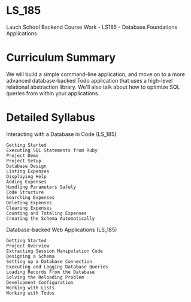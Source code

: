 # LS_185
Lauch School Backend Course Work - LS185 - Database Foundations
Applications

# Curriculum Summary
We will build a simple command-line application, and move
on to a more advanced database-backed Todo application that
uses a high-level relational abstraction library. We'll also
talk about how to optimize SQL queries from within your
applications.

# Detailed Syllabus
Interacting with a Database in Code (LS_185)

    Getting Started
    Executing SQL Statements from Ruby
    Project Demo
    Project Setup
    Database Design
    Listing Expenses
    Displaying Help
    Adding Expenses
    Handling Parameters Safely
    Code Structure
    Searching Expenses
    Deleting Expenses
    Clearing Expenses
    Counting and Totaling Expenses
    Creating the Schema Automatically

Database-backed Web Applications (LS_185)

    Getting Started
    Project Overview
    Extracting Session Manipulation Code
    Designing a Schema
    Setting up a Database Connection
    Executing and Logging Database Queries
    Loading Records From the Database
    Solving the Reloading Problem
    Development Configuration
    Working with Lists
    Working with Todos
